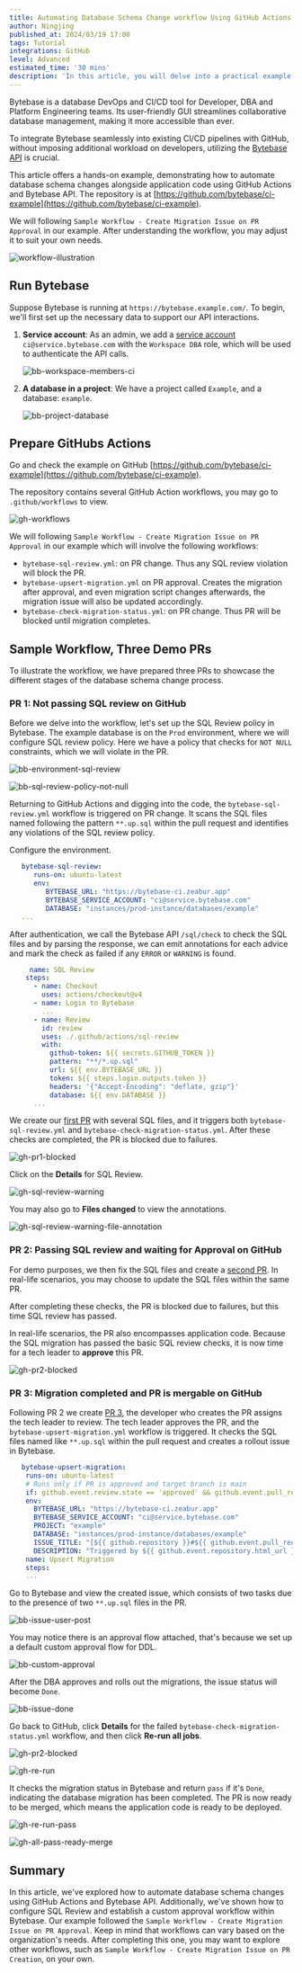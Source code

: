 ```yaml
---
title: Automating Database Schema Change workflow Using GitHub Actions
author: Ningjing
published_at: 2024/03/19 17:00
tags: Tutorial
integrations: GitHub
level: Advanced
estimated_time: '30 mins'
description: 'In this article, you will delve into a practical example from Bytebase, demonstrating how to automate database schema change workflow using GitHub Actions and Bytebase API.'
---
```


Bytebase is a database DevOps and CI/CD tool for Developer, DBA and Platform Engineering teams. Its user-friendly GUI streamlines collaborative database management, making it more accessible than ever.

To integrate Bytebase seamlessly into existing CI/CD pipelines with GitHub, without imposing additional workload on developers, utilizing the [Bytebase API](docs/api/overview/) is crucial.

This article offers a hands-on example, demonstrating how to automate database schema changes alongside application code using GitHub Actions and Bytebase API. The repository is at [https://github.com/bytebase/ci-example](https://github.com/bytebase/ci-example).

We will following `Sample Workflow - Create Migration Issue on PR Approval` in our example. After understanding the workflow, you may adjust it to suit your own needs.

![workflow-illustration](/content/docs/tutorials/github-ci/workflow-illustration.webp)

## Run Bytebase

Suppose Bytebase is running at `https://bytebase.example.com/`. To begin, we'll first set up the necessary data to support our API interactions.

1. **Service account**: As an admin, we add a [service account](/docs/api/authentication/#service-account) `ci@service.bytebase.com` with the `Workspace DBA` role, which will be used to authenticate the API calls.

   ![bb-workspace-members-ci](/content/docs/tutorials/github-ci/bb-workspace-members-ci.webp)

2. **A database in a project**: We have a project called `Example`, and a database: `example`.

   ![bb-project-database](/content/docs/tutorials/github-ci/bb-project-database.webp)

## Prepare GitHubs Actions

Go and check the example on GitHub [https://github.com/bytebase/ci-example](https://github.com/bytebase/ci-example).

The repository contains several GitHub Action workflows, you may go to `.github/workflows` to view.

![gh-workflows](/content/docs/tutorials/github-ci/gh-workflows.webp)

We will following `Sample Workflow - Create Migration Issue on PR Approval` in our example which will involve the following workflows:

- `bytebase-sql-review.yml`: on PR change. Thus any SQL review violation will block the PR.
- `bytebase-upsert-migration.yml` on PR approval. Creates the migration after approval, and even migration script changes afterwards, the migration issue will also be updated accordingly.
- `bytebase-check-migration-status.yml`: on PR change. Thus PR will be blocked until migration completes.


## Sample Workflow, Three Demo PRs

To illustrate the workflow, we have prepared three PRs to showcase the different stages of the database schema change process.

### PR 1: Not passing SQL review on GitHub

Before we delve into the workflow, let's set up the SQL Review policy in Bytebase. The example database is on the `Prod` environment, where we will configure SQL review policy. Here we have a policy that checks for `NOT NULL` constraints, which we will violate in the PR.

![bb-environment-sql-review](/content/docs/tutorials/github-ci/bb-environment-sql-review.webp)

![bb-sql-review-policy-not-null](/content/docs/tutorials/github-ci/bb-sql-review-policy-not-null.webp)

Returning to GitHub Actions and digging into the code, the `bytebase-sql-review.yml` workflow is triggered on PR change. It scans the SQL files named following the pattern `**.up.sql` within the pull request and identifies any violations of the SQL review policy.

Configure the environment.

```yaml
   bytebase-sql-review:
      runs-on: ubuntu-latest
      env:
         BYTEBASE_URL: "https://bytebase-ci.zeabur.app"
         BYTEBASE_SERVICE_ACCOUNT: "ci@service.bytebase.com"
         DATABASE: "instances/prod-instance/databases/example"
   ...
```

After authentication, we call the Bytebase API `/sql/check` to check the SQL files and by parsing the response, we can emit annotations for each advice and mark the check as failed if any `ERROR` or `WARNING` is found.

```yaml
     name: SQL Review
    steps:
      - name: Checkout
        uses: actions/checkout@v4
      - name: Login to Bytebase
        ...
      - name: Review
        id: review
        uses: ./.github/actions/sql-review
        with:
          github-token: ${{ secrets.GITHUB_TOKEN }}
          pattern: "**/*.up.sql"
          url: ${{ env.BYTEBASE_URL }}
          token: ${{ steps.login.outputs.token }}
          headers: '{"Accept-Encoding": "deflate, gzip"}'
          database: ${{ env.DATABASE }}
      ...
```

We create our [first PR](https://github.com/bytebase/github-action-example/pull/15) with several SQL files, and it triggers both `bytebase-sql-review.yml` and `bytebase-check-migration-status.yml`. After these checks are completed, the PR is blocked due to failures.

![gh-pr1-blocked](/content/docs/tutorials/github-ci/gh-pr1-blocked.webp)

Click on the **Details** for SQL Review.

![gh-sql-review-warning](/content/docs/tutorials/github-ci/gh-sql-review-warning.webp)

You may also go to **Files changed** to view the annotations.

![gh-sql-review-warning-file-annotation](/content/docs/tutorials/github-ci/gh-sql-review-warning-file-annotation.webp)


### PR 2: Passing SQL review and waiting for Approval on GitHub

For demo purposes, we then fix the SQL files and create a [second PR](https://github.com/bytebase/github-action-example/pull/16). In real-life scenarios, you may choose to update the SQL files within the same PR.

After completing these checks, the PR is blocked due to failures, but this time SQL review has passed.

In real-life scenarios, the PR also encompasses application code. Because the SQL migration has passed the basic SQL review checks, it is now time for a tech leader to **approve** this PR.

![gh-pr2-blocked](/content/docs/tutorials/github-ci/gh-pr2-blocked.webp)


### PR 3: Migration completed and PR is mergable on GitHub

Following PR 2 we create [PR 3](https://github.com/bytebase/github-action-example/pull/18), the developer who creates the PR assigns the tech leader to review. The tech leader approves the PR, and the `bytebase-upsert-migration.yml` workflow is triggered. It checks the SQL files named like `**.up.sql` within the pull request and creates a rollout issue in Bytebase.

```yaml
   bytebase-upsert-migration:
    runs-on: ubuntu-latest
    # Runs only if PR is approved and target branch is main
    if: github.event.review.state == 'approved' && github.event.pull_request.base.ref == 'main'
    env:
      BYTEBASE_URL: "https://bytebase-ci.zeabur.app"
      BYTEBASE_SERVICE_ACCOUNT: "ci@service.bytebase.com"
      PROJECT: "example"
      DATABASE: "instances/prod-instance/databases/example"
      ISSUE_TITLE: "[${{ github.repository }}#${{ github.event.pull_request.number }}] ${{ github.event.pull_request.title }}"
      DESCRIPTION: "Triggered by ${{ github.event.repository.html_url }}/pull/${{ github.event.pull_request.number }} ${{ github.event.pull_request.title }}"
    name: Upsert Migration
    steps:
    ...
```

Go to Bytebase and view the created issue, which consists of two tasks due to the presence of two `**.up.sql` files in the PR.

![bb-issue-user-post](/content/docs/tutorials/github-ci/bb-issue-user-post.webp)

You may notice there is an approval flow attached, that's because we set up a default custom approval flow for DDL.

![bb-custom-approval](/content/docs/tutorials/github-ci/bb-custom-approval.webp)

After the DBA approves and rolls out the migrations, the issue status will become `Done`.

![bb-issue-done](/content/docs/tutorials/github-ci/bb-issue-done.webp)

Go back to GitHub, click **Details** for the failed `bytebase-check-migration-status.yml` workflow, and then click **Re-run all jobs**.

![gh-pr2-blocked](/content/docs/tutorials/github-ci/gh-pr2-blocked.webp)

![gh-re-run](/content/docs/tutorials/github-ci/gh-re-run.webp)

It checks the migration status in Bytebase and return `pass` if it's `Done`, indicating the database migration has been completed. The PR is now ready to be merged, which means the application code is ready to be deployed.

![gh-re-run-pass](/content/docs/tutorials/github-ci/gh-re-run-pass.webp)

![gh-all-pass-ready-merge](/content/docs/tutorials/github-ci/gh-all-pass-ready-merge.webp)

## Summary

In this article, we've explored how to automate database schema changes using GitHub Actions and Bytebase API. Additionally, we've shown how to configure SQL Review and establish a custom approval workflow within Bytebase. Our example followed the `Sample Workflow - Create Migration Issue on PR Approval`. Keep in mind that workflows can vary based on the organization's needs. After completing this one, you may want to explore other workflows, such as `Sample Workflow - Create Migration Issue on PR Creation`, on your own.
